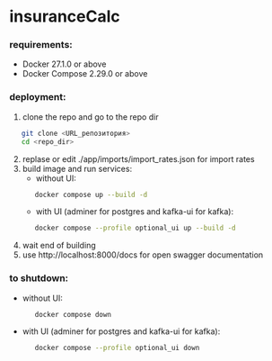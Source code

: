 # insuranceCalc
### requirements:
- Docker 27.1.0 or above
- Docker Compose 2.29.0 or above
### deployment:
1) clone the repo and go to the repo dir
```bash
   git clone <URL_репозитория>
   cd <repo_dir>
```
2) replase or edit ./app/imports/import_rates.json for import rates
3) build image and run services:
   - without UI:
   ```bash
      docker compose up --build -d
   ```
   - with UI (adminer for postgres and kafka-ui for kafka):
   ```bash
      docker compose --profile optional_ui up --build -d
   ```  
4) wait end of building
5) use http://localhost:8000/docs for open swagger documentation
### to shutdown:
- without UI:
   ```bash
      docker compose down
   ```
- with UI (adminer for postgres and kafka-ui for kafka):
  ```bash
     docker compose --profile optional_ui down
  ```  